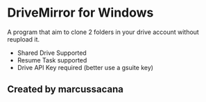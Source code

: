 # DriveMirror	for Windows

A program that aim to clone 2 folders in your drive account without reupload it.  

- Shared Drive Supported  
- Resume Task supported  
- Drive API Key required (better use a gsuite key) 

## Created by marcussacana
